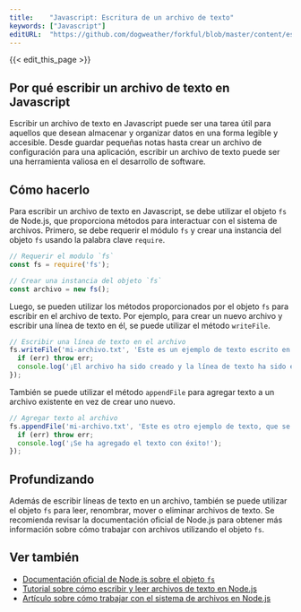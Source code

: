 ```yaml
---
title:    "Javascript: Escritura de un archivo de texto"
keywords: ["Javascript"]
editURL:  "https://github.com/dogweather/forkful/blob/master/content/es/javascript/writing-a-text-file.md"
---
```


{{< edit_this_page >}}

## Por qué escribir un archivo de texto en Javascript

Escribir un archivo de texto en Javascript puede ser una tarea útil para aquellos que desean almacenar y organizar datos en una forma legible y accesible. Desde guardar pequeñas notas hasta crear un archivo de configuración para una aplicación, escribir un archivo de texto puede ser una herramienta valiosa en el desarrollo de software.

## Cómo hacerlo

Para escribir un archivo de texto en Javascript, se debe utilizar el objeto `fs` de Node.js, que proporciona métodos para interactuar con el sistema de archivos. Primero, se debe requerir el módulo `fs` y crear una instancia del objeto `fs` usando la palabra clave `require`.

```Javascript
// Requerir el modulo `fs`
const fs = require('fs');

// Crear una instancia del objeto `fs`
const archivo = new fs();
```

Luego, se pueden utilizar los métodos proporcionados por el objeto `fs` para escribir en el archivo de texto. Por ejemplo, para crear un nuevo archivo y escribir una línea de texto en él, se puede utilizar el método `writeFile`.

```Javascript
// Escribir una línea de texto en el archivo
fs.writeFile('mi-archivo.txt', 'Este es un ejemplo de texto escrito en un archivo de texto.', (err) => {
  if (err) throw err;
  console.log('¡El archivo ha sido creado y la línea de texto ha sido escrita con éxito!');
});
```

También se puede utilizar el método `appendFile` para agregar texto a un archivo existente en vez de crear uno nuevo.

```Javascript
// Agregar texto al archivo
fs.appendFile('mi-archivo.txt', 'Este es otro ejemplo de texto, que se añadirá a continuación de la primera línea.', (err) => {
  if (err) throw err;
  console.log('¡Se ha agregado el texto con éxito!');
});
```

## Profundizando

Además de escribir líneas de texto en un archivo, también se puede utilizar el objeto `fs` para leer, renombrar, mover o eliminar archivos de texto. Se recomienda revisar la documentación oficial de Node.js para obtener más información sobre cómo trabajar con archivos utilizando el objeto `fs`.

## Ver también

- [Documentación oficial de Node.js sobre el objeto `fs`](https://nodejs.org/api/fs.html)
- [Tutorial sobre cómo escribir y leer archivos de texto en Node.js](https://www.digitalocean.com/community/tutorials/how-to-read-and-write-files-in-node-js)
- [Artículo sobre cómo trabajar con el sistema de archivos en Node.js](https://www.freecodecamp.org/news/node-js-file-system-tutorial-f969e7cb22ba/)